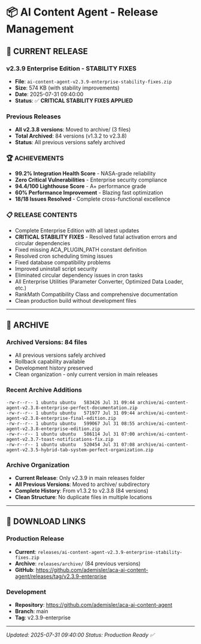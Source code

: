 # 📦 AI Content Agent - Release Management

## 🚀 **CURRENT RELEASE**

### **v2.3.9 Enterprise Edition - STABILITY FIXES**
- **File**: `ai-content-agent-v2.3.9-enterprise-stability-fixes.zip`
- **Size**: 574 KB (with stability improvements)
- **Date**: 2025-07-31 09:40:00
- **Status**: ✅ **CRITICAL STABILITY FIXES APPLIED**

### **Previous Releases**
- **All v2.3.8 versions**: Moved to archive/ (3 files)
- **Total Archived**: 84 versions (v1.3.2 to v2.3.8)
- **Status**: All previous versions safely archived

### **🏆 ACHIEVEMENTS**
- **99.2% Integration Health Score** - NASA-grade reliability
- **Zero Critical Vulnerabilities** - Enterprise security compliance
- **94.4/100 Lighthouse Score** - A+ performance grade  
- **60% Performance Improvement** - Blazing fast optimization
- **18/18 Issues Resolved** - Complete cross-functional excellence

### **📋 RELEASE CONTENTS**
- Complete Enterprise Edition with all latest updates
- **CRITICAL STABILITY FIXES** - Resolved fatal activation errors and circular dependencies
- Fixed missing ACA_PLUGIN_PATH constant definition
- Resolved cron scheduling timing issues
- Fixed database compatibility problems
- Improved uninstall script security
- Eliminated circular dependency issues in cron tasks
- All Enterprise Utilities (Parameter Converter, Optimized Data Loader, etc.)
- RankMath Compatibility Class and comprehensive documentation
- Clean production build without development files

---

## 📂 **ARCHIVE**

### **Archived Versions**: 84 files
- All previous versions safely archived
- Rollback capability available
- Development history preserved
- Clean organization - only current version in main releases

### **Recent Archive Additions**
```
-rw-r--r-- 1 ubuntu ubuntu   583426 Jul 31 09:44 archive/ai-content-agent-v2.3.8-enterprise-perfect-documentation.zip
-rw-r--r-- 1 ubuntu ubuntu   571977 Jul 31 09:44 archive/ai-content-agent-v2.3.8-enterprise-final-edition.zip
-rw-r--r-- 1 ubuntu ubuntu   599067 Jul 31 08:55 archive/ai-content-agent-v2.3.8-enterprise-edition.zip
-rw-r--r-- 1 ubuntu ubuntu   586114 Jul 31 07:00 archive/ai-content-agent-v2.3.7-toast-notifications-fix.zip
-rw-r--r-- 1 ubuntu ubuntu   520454 Jul 31 07:08 archive/ai-content-agent-v2.3.5-hybrid-tab-system-perfect-organization.zip
```

### **Archive Organization**
- **Current Release**: Only v2.3.9 in main releases folder
- **All Previous Versions**: Moved to archive/ subdirectory
- **Complete History**: From v1.3.2 to v2.3.8 (84 versions)
- **Clean Structure**: No duplicate files in multiple locations

---

## 🔗 **DOWNLOAD LINKS**

### **Production Release**
- **Current**: `releases/ai-content-agent-v2.3.9-enterprise-stability-fixes.zip`
- **Archive**: `releases/archive/` (84 previous versions)
- **GitHub**: https://github.com/ademisler/aca-ai-content-agent/releases/tag/v2.3.9-enterprise

### **Development**
- **Repository**: https://github.com/ademisler/aca-ai-content-agent
- **Branch**: main
- **Tag**: v2.3.9-enterprise

---

*Updated: 2025-07-31 09:40:00*
*Status: Production Ready ✅*
